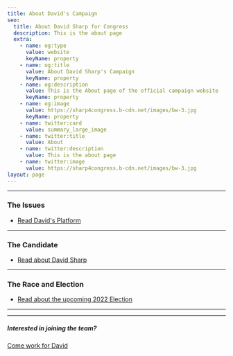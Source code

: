 ```yaml
---
title: About David's Campaign
seo:
  title: About David Sharp for Congress
  description: This is the about page
  extra:
    - name: og:type
      value: website
      keyName: property
    - name: og:title
      value: About David Sharp's Campaign
      keyName: property
    - name: og:description
      value: This is the About page of the official campaign website
      keyName: property
    - name: og:image
      value: https://sharp4congress.b-cdn.net/images/bw-3.jpg
      keyName: property
    - name: twitter:card
      value: summary_large_image
    - name: twitter:title
      value: About
    - name: twitter:description
      value: This is the about page
    - name: twitter:image
      value: https://sharp4congress.b-cdn.net/images/bw-3.jpg
layout: page
---
```

---
### The Issues
- [Read David's Platform](/about-issues)
---

### The Candidate
- [Read about David Sharp](/about-david)
---

### The Race and Election
- [Read about the upcoming 2022 Election](/about-race)
---

---

##### Interested in joining the team?
[Come work for David](/support)
